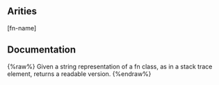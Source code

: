 ## Arities
[fn-name]

## Documentation
{%raw%}
Given a string representation of a fn class,
  as in a stack trace element, returns a readable version.
{%endraw%}
